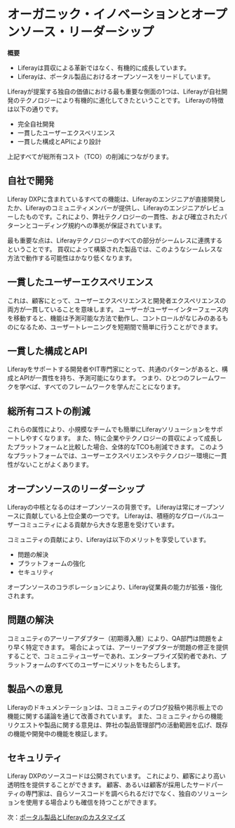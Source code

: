 # オーガニック・イノベーションとオープンソース・リーダーシップ

**概要**

* Liferayは買収による革新ではなく、有機的に成長しています。
* Liferayは、ポータル製品におけるオープンソースをリードしています。

Liferayが提案する独自の価値における最も重要な側面の1つは、Liferayが自社開発のテクノロジーにより有機的に進化してきたということです。 Liferayの特徴は以下の通りです。

* 完全自社開発
* 一貫したユーザーエクスペリエンス
* 一貫した構成とAPIにより設計

上記すべてが総所有コスト（TCO）の削減につながります。

## 自社で開発

Liferay DXPに含まれているすべての機能は、Liferayのエンジニアが直接開発したか、Liferayのコミュニティメンバーが提供し、Liferayのエンジニアがレビューしたものです。これにより、弊社テクノロジーの一貫性、および確立されたパターンとコーディング規約への準拠が保証されています。

最も重要な点は、Liferayテクノロジーのすべての部分がシームレスに連携するということです。 買収によって構築された製品では、このようなシームレスな方法で動作する可能性はかなり低くなります。

## 一貫したユーザーエクスペリエンス

これは、顧客にとって、ユーザーエクスペリエンスと開発者エクスペリエンスの両方が一貫していることを意味します。 ユーザーがユーザーインターフェース内を移動すると、機能は予測可能な方法で動作し、コントロールがなじみのあるものになるため、ユーザートレーニングを短期間で簡単に行うことができます。

## 一貫した構成とAPI

Liferayをサポートする開発者やIT専門家にとって、共通のパターンがあると、構成とAPIが一貫性を持ち、予測可能になります。 つまり、ひとつのフレームワークを学べば、すべてのフレームワークを学んだことになります。

## 総所有コストの削減

これらの属性により、小規模なチームでも簡単にLiferayソリューションをサポートしやすくなります。 また、特に企業やテクノロジーの買収によって成長したプラットフォームと比較した場合、全体的なTCOも削減できます。 このようなプラットフォームでは、ユーザーエクスペリエンスやテクノロジー環境に一貫性がないことがよくあります。

## オープンソースのリーダーシップ

Liferayの中核となるのはオープンソースの背景です。 Liferayは常にオープンソースに貢献している上位企業の一つです。 Liferayは、積極的なグローバルユーザーコミュニティによる貢献から大きな恩恵を受けています。

コミュニティの貢献により、Liferayは以下のメリットを享受しています。

* 問題の解決
* プラットフォームの強化
* セキュリティ

オープンソースのコラボレーションにより、Liferay従業員の能力が拡張・強化されます。

## 問題の解決

コミュニティのアーリーアダプター（初期導入層）により、QA部門は問題をより早く特定できます。 場合によっては、アーリーアダプターが問題の修正を提供することで、コミュニティユーザーであれ、エンタープライズ契約者であれ、プラットフォームのすべてのユーザーにメリットをもたらします。

## 製品への意見

Liferayのドキュメンテーションは、コミュニティのブログ投稿や掲示板上での機能に関する議論を通じて改善されています。 また、コミュニティからの機能リクエストや製品に関する意見は、弊社の製品管理部門の活動範囲を広げ、既存の機能や開発中の機能を検証します。

## セキュリティ

Liferay DXPのソースコードは公開されています。 これにより、顧客により高い透明性を提供することができます。 顧客、あるいは顧客が採用したサードパーティの専門家は、自らソースコードを調べられるだけでなく、独自のソリューションを使用する場合よりも確信を持つことができます。

次：[ポータル製品とLiferayのカスタマイズ](./portal-heritage-and-tailoring-liferay.md)
